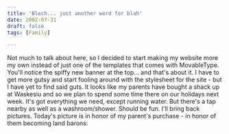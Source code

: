 ```yaml
---
title: 'Blech... just another word for blah'
date: 2002-07-31
draft: false
tags: [Family]

---
```


Not much to talk about here, so I decided to start making my website more my own instead of just one of the templates that comes with MovableType. You'll notice the spiffy new banner at the top... and that's about it. I have to get more gutsy and start fooling around with the stylesheet for the site - but I have yet to find said guts. It looks like my parents have bought a shack up at Waskesiu and so we plan to spend some time there on our holidays next week. It's got everything we need, except running water. But there's a tap nearby as well as a washroom/shower. Should be fun. I'll bring back pictures. Today's picture is in honor of my parent's purchase - in honor of them becoming land barons: